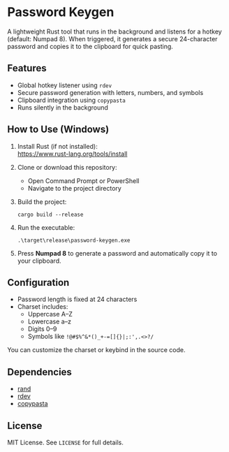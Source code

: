 # Password Keygen

A lightweight Rust tool that runs in the background and listens for a hotkey (default: Numpad 8). When triggered, it generates a secure 24-character password and copies it to the clipboard for quick pasting.

## Features

- Global hotkey listener using `rdev`
- Secure password generation with letters, numbers, and symbols
- Clipboard integration using `copypasta`
- Runs silently in the background

## How to Use (Windows)

1. Install Rust (if not installed):  
   https://www.rust-lang.org/tools/install

2. Clone or download this repository:
   - Open Command Prompt or PowerShell
   - Navigate to the project directory

3. Build the project:
   ```
   cargo build --release
   ```

4. Run the executable:
   ```
   .\target\release\password-keygen.exe
   ```

5. Press **Numpad 8** to generate a password and automatically copy it to your clipboard.

## Configuration

- Password length is fixed at 24 characters
- Charset includes:
  - Uppercase A–Z
  - Lowercase a–z
  - Digits 0–9
  - Symbols like `!@#$%^&*()_+-=[]{}|;:',.<>?/`

You can customize the charset or keybind in the source code.

## Dependencies

- [rand](https://crates.io/crates/rand)
- [rdev](https://crates.io/crates/rdev)
- [copypasta](https://crates.io/crates/copypasta)

## License

MIT License. See `LICENSE` for full details.
